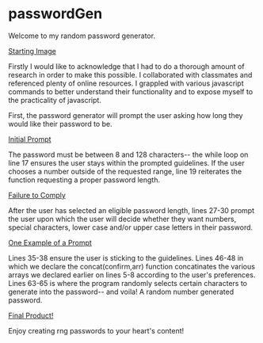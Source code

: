# passwordGen
Welcome to my random password generator.

[Starting Image](./media/stage1.png)

Firstly I would like to acknowledge that I had to do a thorough amount of research in order to make this possible. I collaborated with classmates and referenced plenty of online resources. I grappled with various javascript commands to better understand their functionality and to expose myself to the practicality of javascript.

First, the password generator will prompt the user asking how long they would like their password to be. 

[Initial Prompt](./media/stage2.png)

The password must be between 8 and 128 characters-- the while loop on line 17 ensures the user stays within the prompted guidelines.
If the user chooses a number outside of the requested range, line 19 reiterates the function requesting a proper password length.

[Failure to Comply](./media/stagefail.png)

After the user has selected an eligible password length, lines 27-30 prompt the user upon which the user will decide whether they want numbers, special characters, lower case and/or upper case letters in their password. 

[One Example of a Prompt](./media/stage6.png)

Lines 35-38 ensure the user is sticking to the guidelines. Lines 46-48 in which we declare the concat(confirm,arr) function concatinates the various arrays we declared earlier on lines 5-8 according to the user's preferences. Lines 63-65 is where the program randomly selects certain characters to generate into the password-- and voila! A random number generated password.

[Final Product!](./media/stage8.png)

Enjoy creating rng passwords to your heart's content!